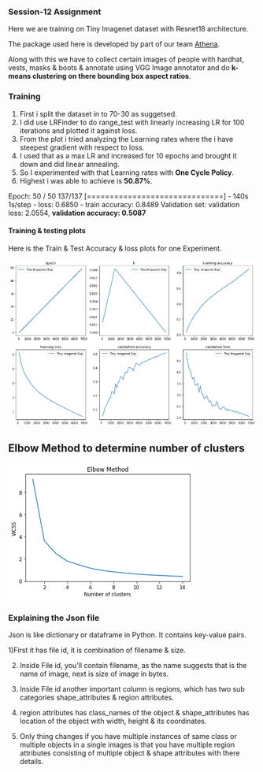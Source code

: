 ### Session-12 Assignment

Here we are training on Tiny Imagenet dataset with Resnet18 architecture. 

The package used here is developed by part of our team [Athena](https://github.com/firekind/athena). 

Along with this we have to collect certain images of people with hardhat, vests, masks & boots & annotate using VGG Image annotator and do **k-means clustering on there bounding box aspect ratios**.

### Training

1. First i split the dataset in to 70-30 as suggetsed.
2. I did use LRFinder to do range_test with linearly increasing LR for 100 iterations and plotted it against loss. 
3. From the plot i tried analyzing the Learning rates where the i have steepest gradient with respect to loss. 
4. I used that as a max LR and increased for 10 epochs and brought it down and did linear annealing.
5. So I experimented with that Learning rates with **One Cycle Policy**.
6. Highest i was able to achieve is **50.87%**. 

Epoch: 50 / 50 137/137 [==============================] - 140s 1s/step - loss: 0.6850 - train accuracy: 0.8489 Validation set: validation loss: 2.0554, **validation accuracy: 0.5087**

#### Training & testing plots

Here is the Train & Test Accuracy & loss plots for one Experiment.

![alt text](images/plots.png)

## Elbow Method to determine number of clusters

![alt text](images/elbow.png)



### Explaining the Json file

Json is like dictionary or dataframe in Python. It contains key-value pairs. 

1)First it has file id, it is combination of filename & size.

2) Inside File id, you'll contain filename, as the name suggests that is the name of image, next is size of image in bytes.

3) Inside File id another important column is regions, which has two sub categories shape_attributes & region attributes. 

4) region attributes has class_names of the object & shape_attributes has location of the object with width, height & its coordinates. 

5) Only thing changes if you have multiple instances of same class or multiple objects in a single images is that you have multiple region attributes consisting of multiple object & shape attributes with there details. 

